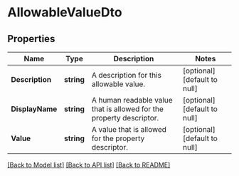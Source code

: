 # AllowableValueDto

## Properties
Name | Type | Description | Notes
------------ | ------------- | ------------- | -------------
**Description** | **string** | A description for this allowable value. | [optional] [default to null]
**DisplayName** | **string** | A human readable value that is allowed for the property descriptor. | [optional] [default to null]
**Value** | **string** | A value that is allowed for the property descriptor. | [optional] [default to null]

[[Back to Model list]](../README.md#documentation-for-models) [[Back to API list]](../README.md#documentation-for-api-endpoints) [[Back to README]](../README.md)

